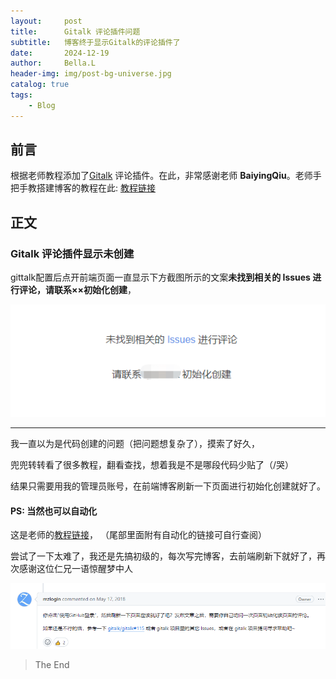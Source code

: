 ```yaml
---
layout:     post
title:      Gitalk 评论插件问题
subtitle:   博客终于显示Gitalk的评论插件了
date:       2024-12-19
author:     Bella.L
header-img: img/post-bg-universe.jpg
catalog: true
tags:
    - Blog
---
```



## 前言

根据老师教程添加了[Gitalk](https://github.com/gitalk/gitalk) 评论插件。在此，非常感谢老师 **BaiyingQiu**。老师手把手教搭建博客的教程在此:
[教程链接](https://github.com/qiubaiying/qiubaiying.github.io/wiki/%E5%8D%9A%E5%AE%A2%E6%90%AD%E5%BB%BA%E8%AF%A6%E7%BB%86%E6%95%99%E7%A8%8B)

## 正文

### Gitalk 评论插件显示未创建

gittalk配置后点开前端页面一直显示下方截图所示的文案**未找到相关的 Issues 进行评论，请联系××初始化创建**，

![](https://raw.githubusercontent.com/bellakeeplearning/Bellaimagebed/main/img/20240125182450.png)

***

我一直以为是代码创建的问题（把问题想复杂了），摸索了好久，

兜兜转转看了很多教程，翻看查找，想着我是不是哪段代码少贴了（/哭）

结果只需要用我的管理员账号，在前端博客刷新一下页面进行初始化创建就好了。



#### PS: 当然也可以自动化

这是老师的[教程链接](https://qiubaiying.github.io/2017/12/19/%E4%B8%BA%E5%8D%9A%E5%AE%A2%E6%B7%BB%E5%8A%A0-Gitalk-%E8%AF%84%E8%AE%BA%E6%8F%92%E4%BB%B6/)，
（尾部里面附有自动化的链接可自行查阅）

尝试了一下太难了，我还是先搞初级的，每次写完博客，去前端刷新下就好了，再次感谢这位仁兄一语惊醒梦中人

![](https://raw.githubusercontent.com/bellakeeplearning/Bellaimagebed/main/img/20240125182619.png)


>The End

